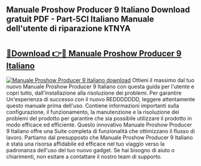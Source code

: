 ## Manuale Proshow Producer 9 Italiano Download gratuit PDF - Part-5CI Italiano Manuale dell'utente di riparazione kTNYA

# <h2><a href="http://dfbmpv.blite.top/?on=Manuale+Proshow+Producer+9+Italiano">🔗Download 👉🔴 Manuale Proshow Producer 9 Italiano</a></h2>

[![Manuale Proshow Producer 9 Italiano download](https://i.imgur.com/lujVjoI.png)](http://dfbmpv.blite.top/?on=Manuale+Proshow+Producer+9+Italiano)
Ottieni il massimo dal tuo nuovo Manuale Proshow Producer 9 Italiano con questa guida per l'utente e copri tutto, dall'installazione alla risoluzione dei problemi. Per garantire Un'esperienza di successo con il nuovo REDDDDDDD, leggere attentamente questo manuale prima dell'uso. Contiene informazioni importanti sulla configurazione, il funzionamento, la manutenzione e la risoluzione dei problemi del prodotto per garantire che sia possibile utilizzare il prodotto in modo efficace ed efficiente. Questo innovativo Manuale Proshow Producer 9 Italiano offre una Suite completa di funzionalità che ottimizzano il flusso di lavoro. Partiamo dal presupposto che Manuale Proshow Producer 9 Italiano è stata una risorsa affidabile ed efficace nel tuo viaggio verso la padronanza dell'uso del tuo nuovo gadget. Se hai bisogno di aiuto o chiarimenti, non esitare a contattare il nostro team di supporto.
